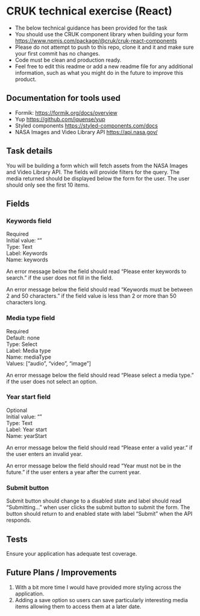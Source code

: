 # CRUK technical exercise (React)

- The below technical guidance has been provided for the task
- You should use the CRUK component library when building your form https://www.npmjs.com/package/@cruk/cruk-react-components
- Please do not attempt to push to this repo, clone it and it and make sure your first commit has no changes.
- Code must be clean and production ready.
- Feel free to edit this readme or add a new readme file for any additional information, such as what you might do in the future to improve this product.

## Documentation for tools used

- Formik: https://formik.org/docs/overview
- Yup https://github.com/jquense/yup
- Styled components https://styled-components.com/docs
- NASA Images and Video Library API https://api.nasa.gov/

## Task details

You will be building a form which will fetch assets from the NASA Images and Video Library API. The fields will provide filters for the query. The media returned should be displayed below the form for the user. The user should only see the first 10 items.

## Fields

### Keywords field

Required  
Initial value: “”  
Type: Text  
Label: Keywords  
Name: keywords

An error message below the field should read “Please enter keywords to search.” if the user does not fill in the field.

An error message below the field should read “Keywords must be between 2 and 50 characters.” if the field value is less than 2 or more than 50 characters long.

### Media type field

Required  
Default: none  
Type: Select  
Label: Media type  
Name: mediaType  
Values: [“audio”, “video”, “image”]

An error message below the field should read “Please select a media type.” if the user does not select an option.

### Year start field

Optional  
Initial value: “”  
Type: Text  
Label: Year start  
Name: yearStart

An error message below the field should read “Please enter a valid year.” if the user enters an invalid year.

An error message below the field should read “Year must not be in the future.” if the user enters a year after the current year.

### Submit button

Submit button should change to a disabled state and label should read “Submitting…” when user clicks the submit button to submit the form. The button should return to and enabled state with label “Submit” when the API responds.

## Tests

Ensure your application has adequate test coverage.

## Future Plans / Improvements

1. With a bit more time I would have provided more styling across the application.
2. Adding a save option so users can save particularly interesting media items allowing them to access them at a later date.

